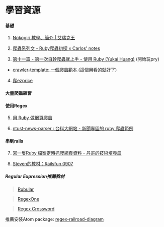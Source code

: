 # 學習資源


#### 基礎
1. [Nokogiri 教學、簡介 | 艾瑞克王](http://wwssllabcd.github.io/blog/2012/10/25/how-to-use-nokogiri/)

2. [爬蟲系列文 - Ruby爬蟲初探 « Carlos' notes](http://carlos-blog.logdown.com/posts/2016/06/10/reptile-series-approach)

3. [第十一篇 - 第一次自幹爬蟲就上手 - 使用 Ruby  (Yukai Huang)](https://yukaii.tw/blog/2015/05/03/how-to-write-web-crawler-for-the-first-time-using-ruby/) (開始玩pry)

  + [crawler-template: 一個爬蟲範本 ](https://github.com/Yukaii/crawler-template) (這個用看的就好了)

4. [爬ezprice](https://hackpad.com/Railsfun-0907-fzkwOww6RXq#:h=ezprice)


#### 大量爬蟲練習


#### 使用Regex
5. [用 Ruby 做網頁爬蟲](http://mgleon08.github.io/blog/2016/02/07/ruby-crawler/)

6. [ntust-news-parser : 台科大網站 - 新聞專區的 ruby 爬蟲範例](https://github.com/Yukaii/ntust-news-parser/blob/master/parser.rb)





#### 串到rails
7. [寫一隻Ruby 檔案定時抓爬網頁資料 - 丹哥的技術培養皿](http://tech.guojheng-lin.com/posts/2015/12/03/write-a-ruby-file-regularly-to-catch-crawling-web-page-data/)

8. [Steven的教材：Railsfun 0907](https://hackpad.com/Railsfun-0907-fzkwOww6RXq)



##### Regular Expression推薦教材

> [Rubular](http://rubular.com/)

> [RegexOne](https://regexone.com/lesson/wildcards_dot?)

> [Regex Crossword](https://regexcrossword.com/)

 推薦安裝Atom package: [regex-railroad-diagram](https://atom.io/packages/regex-railroad-diagram)
